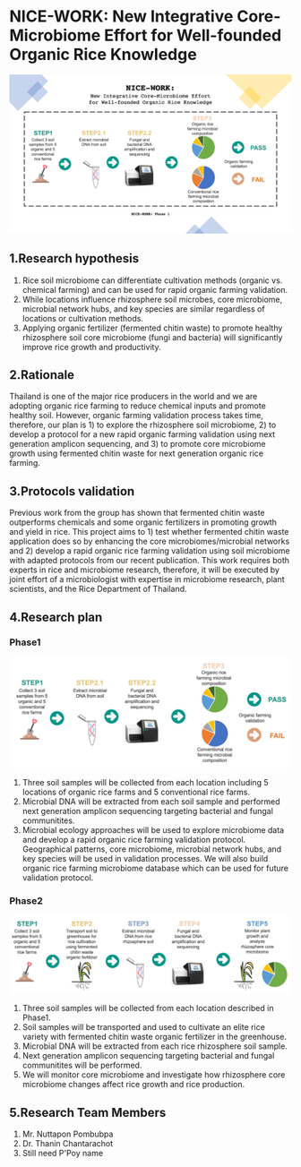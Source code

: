 # NICE-WORK: New Integrative Core-Microbiome Effort for Well-founded Organic Rice Knowledge


![NICE_WORK_Cover](NICE_WORK_Cover.jpg)


## 1.Research hypothesis

1. Rice soil microbiome can differentiate cultivation methods (organic vs. chemical farming) and can be used for rapid organic farming validation.  
2. While locations influence rhizosphere soil microbes, core microbiome, microbial network hubs, and key species are similar regardless of locations or cultivation methods. 
3. Applying organic fertilizer (fermented chitin waste) to promote healthy rhizosphere soil core microbiome (fungi and bacteria) will significantly improve rice growth and productivity. 
 
 

## 2.Rationale

Thailand is one of the major rice producers in the world and we are adopting organic rice farming to reduce chemical inputs and promote healthy soil. However, organic farming validation process takes time, therefore, our plan is 1) to explore the rhizosphere soil microbiome, 2) to develop a protocol for a new rapid organic farming validation using next generation amplicon sequencing, and 3) to promote core microbiome growth using fermented chitin waste for next generation organic rice farming. 

## 3.Protocols validation

Previous work from the group has shown that fermented chitin waste outperforms chemicals and some organic fertilizers in promoting growth and yield in rice. This project aims to 1) test whether fermented chitin waste application does so by enhancing the core microbiomes/microbial networks and 2) develop a rapid organic rice farming validation using soil microbiome with adapted protocols from our recent publication. This work requires both experts in rice and microbiome research, therefore, it will be executed by joint effort of a microbiologist with expertise in microbiome research, plant scientists, and the Rice Department of Thailand. 

## 4.Research plan

### Phase1
![NICE_WORK_Phase1](NICE_WORK_Ph1.jpg)
1. Three soil samples will be collected from each location including 5 locations of organic rice farms and 5 conventional rice farms.
2. Microbial DNA will be extracted from each soil sample and performed next generation amplicon sequencing targeting bacterial and fungal communitites.
3. Microbial ecology approaches will be used to explore microbiome data and develop a rapid organic rice farming validation protocol. Geographical patterns, core microbiome, microbial network hubs, and key species will be used in validation processes. We will also build organic rice farming microbiome database which can be used for future validation protocol.

### Phase2
![NICE_WORK_Phase2](NICE_WORK_ph2.jpg)
1. Three soil samples will be collected from each location described in Phase1.
2. Soil samples will be transported and used to cultivate an elite rice variety with fermented chitin waste organic fertilizer in the greenhouse. 
3. Microbial DNA will be extracted from each rice rhizosphere soil sample. 
4. Next generation amplicon sequencing targeting bacterial and fungal communitites will be performed.
5. We will monitor core microbiome and investigate how rhizosphere core microbiome changes affect rice growth and rice production. 
 

## 5.Research Team Members
1.  Mr. Nuttapon Pombubpa
2.  Dr. Thanin Chantarachot
3. Still need P'Poy name
